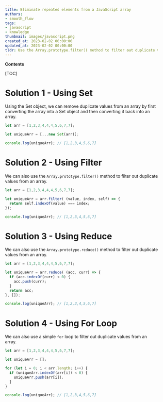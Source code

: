 ```yaml
---
title: Eliminate repeated elements from a JavaScript array
authors:
- smooth_flow
tags:
- javascript
- knowledge
thumbnail: images/javascript.png
created_at: 2023-02-02 00:00:00
updated_at: 2023-02-02 00:00:00
tldr: Use the Array.prototype.filter() method to filter out duplicate values from a JavaScript array.
---
```


**Contents**

[TOC]

# Solution 1 - Using Set 

Using the Set object, we can remove duplicate values from an array by first converting the array into a Set object and then converting it back into an array.

```javascript
let arr = [1,2,3,4,4,4,5,6,7,7];

let uniqueArr = [...new Set(arr)];

console.log(uniqueArr); // [1,2,3,4,5,6,7]
```

# Solution 2 - Using Filter

We can also use the `Array.prototype.filter()` method to filter out duplicate values from an array.

```javascript
let arr = [1,2,3,4,4,4,5,6,7,7];

let uniqueArr = arr.filter( (value, index, self) => {
  return self.indexOf(value) === index;
});

console.log(uniqueArr); // [1,2,3,4,5,6,7]
```

# Solution 3 - Using Reduce

We can also use the `Array.prototype.reduce()` method to filter out duplicate values from an array.

```javascript
let arr = [1,2,3,4,4,4,5,6,7,7];

let uniqueArr = arr.reduce( (acc, curr) => {
  if (acc.indexOf(curr) < 0) {
    acc.push(curr);
  }
  return acc;
}, []);

console.log(uniqueArr); // [1,2,3,4,5,6,7]
```

# Solution 4 - Using For Loop

We can also use a simple `for` loop to filter out duplicate values from an array.

```javascript
let arr = [1,2,3,4,4,4,5,6,7,7];

let uniqueArr = [];

for (let i = 0; i < arr.length; i++) {
  if (uniqueArr.indexOf(arr[i]) < 0) {
    uniqueArr.push(arr[i]);
  }
}

console.log(uniqueArr); // [1,2,3,4,5,6,7]
```
